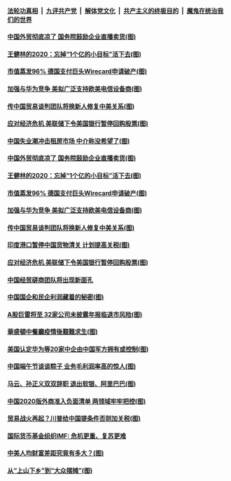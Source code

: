 ####  [法轮功真相](../../../../basic/blob/master/README.md?t=06271302) &nbsp;|&nbsp; [九评共产党](../../../../9ping.md/blob/master/README.md?t=06271302) &nbsp;|&nbsp; [解体党文化](../../../../jtdwh.md/blob/master/README.md?t=06271302)  &nbsp;|&nbsp; [共产主义的终极目的](../../../../gczydzjmd.md/blob/master/README.md?t=06271302) &nbsp;|&nbsp; [魔鬼在统治我们的世界](../../../../mgztzwmdsj.md/blob/master/README.md?t=06271302) 

#### [中国外贸彻底凉了 国务院鼓励企业直播卖货(图)](../pages/p5/937813.md?t=06271302) 

#### [王健林的2020：忘掉“1个亿的小目标”活下去(图)](../pages/p5/937834.md?t=06271302) 

#### [市值蒸发96% 德国支付巨头Wirecard申请破产(图)](../pages/p5/937805.md?t=06271302) 

#### [加强与华为竞争 美拟广泛支持欧美电信设备商(图)](../pages/p5/937802.md?t=06271302) 

#### [传中国贸易谈判团队将换新人修复中美关系(图)](../pages/p5/937793.md?t=06271302) 

#### [应对经济危机 美联储下令美国银行暂停回购股票(图)](../pages/p5/937760.md?t=06271302) 

#### [中国失业潮冲击租房市场 中介称没希望了(图)](../pages/p5/937808.md?t=06271302) 

#### [中国外贸彻底凉了 国务院鼓励企业直播卖货(图)](../pages/p5/937813.md?t=06271302) 

#### [王健林的2020：忘掉“1个亿的小目标”活下去(图)](../pages/p5/937834.md?t=06271302) 

#### [市值蒸发96% 德国支付巨头Wirecard申请破产(图)](../pages/p5/937805.md?t=06271302) 

#### [加强与华为竞争 美拟广泛支持欧美电信设备商(图)](../pages/p5/937802.md?t=06271302) 

#### [传中国贸易谈判团队将换新人修复中美关系(图)](../pages/p5/937793.md?t=06271302) 

#### [印度港口暂停中国货物清关 计划提高关税(图)](../pages/p5/937779.md?t=06271302) 

#### [应对经济危机 美联储下令美国银行暂停回购股票(图)](../pages/p5/937760.md?t=06271302) 

#### [中国经贸磋商团队将出现新面孔](../pages/p5/937736.md?t=06271302) 

#### [中国国企和民企利润藏着的秘密(图)](../pages/p5/937711.md?t=06271302) 

#### [A股巨雷将至 32家公司未披露年报临退市风险(图)](../pages/p5/937727.md?t=06271302) 

#### [華盛頓中餐廳疫情後艱難求生(图)](../pages/p5/937726.md?t=06271302) 

#### [美国认定华为等20家中企由中国军方拥有或控制(图)](../pages/p5/937724.md?t=06271302) 

#### [中国端午节谈谈粽子 业务毛利润率高的惊人(图)](../pages/p5/937695.md?t=06271302) 

#### [马云、孙正义双双辞职 退出软银、阿里巴巴(图)](../pages/p5/937690.md?t=06271302) 

#### [中国2020版外商准入负面清单 两领域牢牢把控(图)](../pages/p5/937687.md?t=06271302) 

#### [贸易战火再起？川普给中国提条件否则加关税(图)](../pages/p5/937682.md?t=06271302) 

#### [国际货币基金组织IMF: 危机更重、复苏更难](../pages/p5/937676.md?t=06271302) 

#### [中美人均财富差距究竟有多大？(图)](../pages/p5/937633.md?t=06271302) 

#### [从“上山下乡”到“大众摆摊”(图)](../pages/p5/937620.md?t=06271302) 

